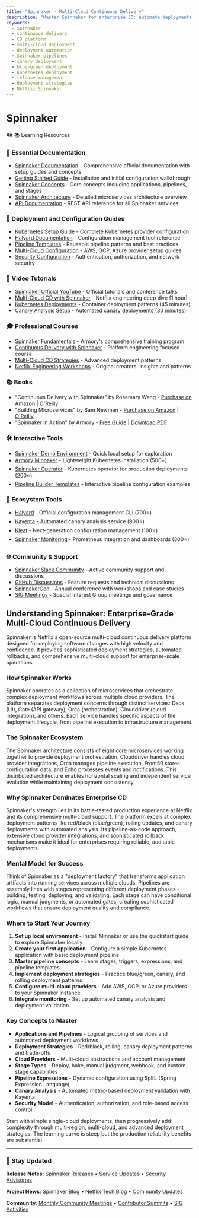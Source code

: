 ```yaml
---
title: "Spinnaker - Multi-Cloud Continuous Delivery"
description: "Master Spinnaker for enterprise CD: automate deployments across AWS, GCP, Azure, and Kubernetes with advanced strategies like canary, blue-green, and rolling updates."
keywords:
  - Spinnaker
  - continuous delivery
  - CD platform
  - multi-cloud deployment
  - deployment automation
  - Spinnaker pipelines
  - canary deployment
  - blue-green deployment
  - Kubernetes deployment
  - release management
  - deployment strategies
  - Netflix Spinnaker
---
```


# Spinnaker

<GitHubButtons />
## 📚 Learning Resources

### 📖 Essential Documentation
- [Spinnaker Documentation](https://spinnaker.io/docs/) - Comprehensive official documentation with setup guides and concepts
- [Getting Started Guide](https://spinnaker.io/docs/setup/) - Installation and initial configuration walkthrough
- [Spinnaker Concepts](https://spinnaker.io/docs/concepts/) - Core concepts including applications, pipelines, and stages
- [Spinnaker Architecture](https://spinnaker.io/docs/reference/architecture/) - Detailed microservices architecture overview
- [API Documentation](https://spinnaker.io/docs/reference/api/) - REST API reference for all Spinnaker services

### 📝 Deployment and Configuration Guides
- [Kubernetes Setup Guide](https://spinnaker.io/docs/setup/install/providers/kubernetes-v2/) - Complete Kubernetes provider configuration
- [Halyard Documentation](https://spinnaker.io/docs/setup/install/halyard/) - Configuration management tool reference
- [Pipeline Templates](https://spinnaker.io/docs/guides/user/pipeline/pipeline-templates/) - Reusable pipeline patterns and best practices
- [Multi-Cloud Configuration](https://spinnaker.io/docs/setup/install/providers/) - AWS, GCP, Azure provider setup guides
- [Security Configuration](https://spinnaker.io/docs/setup/security/) - Authentication, authorization, and network security

### 🎥 Video Tutorials
- [Spinnaker Official YouTube](https://www.youtube.com/channel/UCcxQbw8kT1-WRxWZ0XAD7Kg) - Official tutorials and conference talks
- [Multi-Cloud CD with Spinnaker](https://www.youtube.com/watch?v=05EZx3MBHSY) - Netflix engineering deep dive (1 hour)
- [Kubernetes Deployments](https://www.youtube.com/watch?v=9EUwbqb7OxU) - Container deployment patterns (45 minutes)
- [Canary Analysis Setup](https://www.youtube.com/watch?v=yQONqLHIQ6Q) - Automated canary deployments (30 minutes)

### 🎓 Professional Courses
- [Spinnaker Fundamentals](https://www.armory.io/training/) - Armory's comprehensive training program
- [Continuous Delivery with Spinnaker](https://www.pluralsight.com/courses/continuous-delivery-spinnaker) - Platform engineering focused course
- [Multi-Cloud CD Strategies](https://www.udemy.com/course/spinnaker-continuous-delivery/) - Advanced deployment patterns
- [Netflix Engineering Workshops](https://netflixtechblog.com/tagged/spinnaker) - Original creators' insights and patterns

### 📚 Books
- "Continuous Delivery with Spinnaker" by Rosemary Wang - [Purchase on Amazon](https://www.amazon.com/Continuous-Delivery-Spinnaker-Rosemary-Wang/dp/1492035122) | [O'Reilly](https://www.oreilly.com/library/view/continuous-delivery-with/9781492035121/)
- "Building Microservices" by Sam Newman - [Purchase on Amazon](https://www.amazon.com/Building-Microservices-Designing-Fine-Grained-Systems/dp/1492034029) | [O'Reilly](https://www.oreilly.com/library/view/building-microservices-2nd/9781492034018/)
- "Spinnaker in Action" by Armory - [Free Guide](https://www.armory.io/resources/) | [Download PDF](https://go.armory.io/spinnaker-guide)

### 🛠️ Interactive Tools
- [Spinnaker Demo Environment](https://spinnaker.io/docs/setup/quickstart/) - Quick local setup for exploration
- [Armory Minnaker](https://github.com/armory/minnaker) - Lightweight Kubernetes installation (500⭐)
- [Spinnaker Operator](https://github.com/armory/spinnaker-operator) - Kubernetes operator for production deployments (200⭐)
- [Pipeline Builder Templates](https://spinnaker.io/docs/guides/user/pipeline/) - Interactive pipeline configuration examples

### 🚀 Ecosystem Tools
- [Halyard](https://github.com/spinnaker/halyard) - Official configuration management CLI (700⭐)
- [Kayenta](https://github.com/spinnaker/kayenta) - Automated canary analysis service (900⭐)
- [Kleat](https://github.com/spinnaker/kleat) - Next-generation configuration management (100⭐)
- [Spinnaker Monitoring](https://github.com/spinnaker/spinnaker-monitoring) - Prometheus integration and dashboards (300⭐)

### 🌐 Community & Support
- [Spinnaker Slack Community](http://join.spinnaker.io/) - Active community support and discussions
- [GitHub Discussions](https://github.com/spinnaker/spinnaker/discussions) - Feature requests and technical discussions
- [SpinnakerCon](https://spinnakercon.io/) - Annual conference with workshops and case studies
- [SIG Meetings](https://spinnaker.io/community/contributing/sigs/) - Special Interest Group meetings and governance

## Understanding Spinnaker: Enterprise-Grade Multi-Cloud Continuous Delivery

Spinnaker is Netflix's open-source multi-cloud continuous delivery platform designed for deploying software changes with high velocity and confidence. It provides sophisticated deployment strategies, automated rollbacks, and comprehensive multi-cloud support for enterprise-scale operations.

### How Spinnaker Works
Spinnaker operates as a collection of microservices that orchestrate complex deployment workflows across multiple cloud providers. The platform separates deployment concerns through distinct services: Deck (UI), Gate (API gateway), Orca (orchestration), Clouddriver (cloud integration), and others. Each service handles specific aspects of the deployment lifecycle, from pipeline execution to infrastructure management.

### The Spinnaker Ecosystem
The Spinnaker architecture consists of eight core microservices working together to provide deployment orchestration. Clouddriver handles cloud provider integrations, Orca manages pipeline execution, Front50 stores configuration data, and Echo processes events and notifications. This distributed architecture enables horizontal scaling and independent service evolution while maintaining deployment consistency.

### Why Spinnaker Dominates Enterprise CD
Spinnaker's strength lies in its battle-tested production experience at Netflix and its comprehensive multi-cloud support. The platform excels at complex deployment patterns like red/black (blue/green), rolling updates, and canary deployments with automated analysis. Its pipeline-as-code approach, extensive cloud provider integrations, and sophisticated rollback mechanisms make it ideal for enterprises requiring reliable, auditable deployments.

### Mental Model for Success
Think of Spinnaker as a "deployment factory" that transforms application artifacts into running services across multiple clouds. Pipelines are assembly lines with stages representing different deployment phases - building, testing, deploying, and validating. Each stage can have conditional logic, manual judgments, or automated gates, creating sophisticated workflows that ensure deployment quality and compliance.

### Where to Start Your Journey
1. **Set up local environment** - Install Minnaker or use the quickstart guide to explore Spinnaker locally
2. **Create your first application** - Configure a simple Kubernetes application with basic deployment pipeline
3. **Master pipeline concepts** - Learn stages, triggers, expressions, and pipeline templates
4. **Implement deployment strategies** - Practice blue/green, canary, and rolling deployment patterns
5. **Configure multi-cloud providers** - Add AWS, GCP, or Azure providers to your Spinnaker instance
6. **Integrate monitoring** - Set up automated canary analysis and deployment validation

### Key Concepts to Master
- **Applications and Pipelines** - Logical grouping of services and automated deployment workflows
- **Deployment Strategies** - Red/black, rolling, canary deployment patterns and trade-offs
- **Cloud Providers** - Multi-cloud abstractions and account management
- **Stage Types** - Deploy, bake, manual judgment, webhook, and custom stage capabilities
- **Pipeline Expressions** - Dynamic configuration using SpEL (Spring Expression Language)
- **Canary Analysis** - Automated metric-based deployment validation with Kayenta
- **Security Model** - Authentication, authorization, and role-based access control

Start with simple single-cloud deployments, then progressively add complexity through multi-region, multi-cloud, and advanced deployment strategies. The learning curve is steep but the production reliability benefits are substantial.

---

### 📡 Stay Updated

**Release Notes**: [Spinnaker Releases](https://github.com/spinnaker/spinnaker/releases) • [Service Updates](https://spinnaker.io/changelogs/) • [Security Advisories](https://spinnaker.io/community/security/)

**Project News**: [Spinnaker Blog](https://spinnaker.io/blog/) • [Netflix Tech Blog](https://netflixtechblog.com/tagged/spinnaker) • [Community Updates](https://spinnaker.io/community/)

**Community**: [Monthly Community Meetings](https://spinnaker.io/community/meetings/) • [Contributor Summits](https://spinnaker.io/community/contributing/) • [SIG Activities](https://spinnaker.io/community/contributing/sigs/)